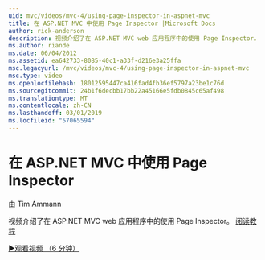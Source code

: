 ```yaml
---
uid: mvc/videos/mvc-4/using-page-inspector-in-aspnet-mvc
title: 在 ASP.NET MVC 中使用 Page Inspector |Microsoft Docs
author: rick-anderson
description: 视频介绍了在 ASP.NET MVC web 应用程序中的使用 Page Inspector。 阅读教程
ms.author: riande
ms.date: 06/04/2012
ms.assetid: ea642733-8085-40c1-a33f-d216e3a25ffa
msc.legacyurl: /mvc/videos/mvc-4/using-page-inspector-in-aspnet-mvc
msc.type: video
ms.openlocfilehash: 18012595447ca416fad4fb36ef5797a23be1c76d
ms.sourcegitcommit: 24b1f6decbb17bb22a45166e5fdb0845c65af498
ms.translationtype: MT
ms.contentlocale: zh-CN
ms.lasthandoff: 03/01/2019
ms.locfileid: "57065594"
---
```

<a name="using-page-inspector-in-aspnet-mvc"></a>在 ASP.NET MVC 中使用 Page Inspector
====================
由 Tim Ammann

视频介绍了在 ASP.NET MVC web 应用程序中的使用 Page Inspector。 [阅读教程](../../overview/views/using-page-inspector-in-aspnet-mvc.md)

[&#9654;观看视频 （6 分钟）](https://channel9.msdn.com/Blogs/ASP-NET-Site-Videos/using-page-inspector-in-aspnet-mvc)

